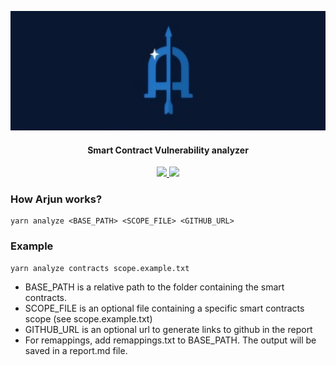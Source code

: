 
![alt text](image-1.png)
<h4 align="center">Smart Contract Vulnerability analyzer</h4>

<p align="center">
  <a href="https://github.com/Dharma-09/Arjun/releases">
    <img src="https://img.shields.io/github/release/Dharma-09/Arjun.svg">
  </a>
  <a href="https://github.com/Dharma-09/Arjun/issues?q=is%3Aissue+is%3Aclosed">
      <img src="https://img.shields.io/github/issues-closed-raw/Dharma-09/Arjun.svg">
  </a>
</p>

### How Arjun works?
```
yarn analyze <BASE_PATH> <SCOPE_FILE> <GITHUB_URL>
```
### Example
```
yarn analyze contracts scope.example.txt
```

- BASE_PATH is a relative path to the folder containing the smart contracts.
- SCOPE_FILE is an optional file containing a specific smart contracts scope (see scope.example.txt)
- GITHUB_URL is an optional url to generate links to github in the report
- For remappings, add remappings.txt to BASE_PATH.
The output will be saved in a report.md file.

